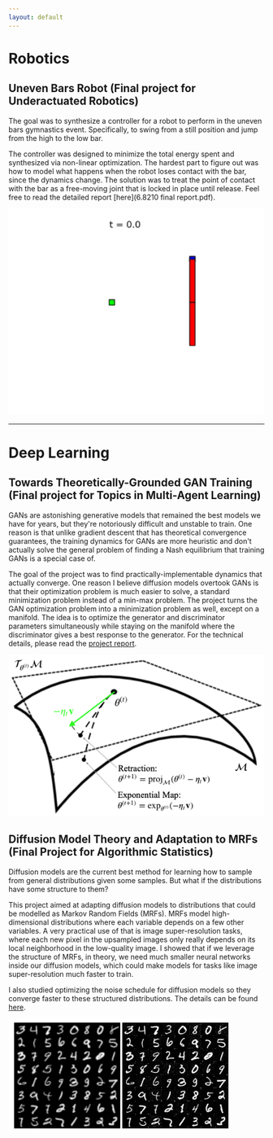 ```yaml
---
layout: default
---
```


# Robotics

## Uneven Bars Robot (Final project for Underactuated Robotics)

The goal was to synthesize a controller for a robot to perform in the uneven bars gymnastics event. Specifically, to swing from a still position and jump from the high to the low bar.

The controller was designed to minimize the total energy spent and synthesized via non-linear optimization. The hardest part to figure out was how to model what happens when the robot loses contact with the bar, since the dynamics change. The solution was to treat the point of contact with the bar as a free-moving joint that is locked in place until release. Feel free to read the detailed report [here](6.8210 final report.pdf).

![](uneven-bars-simulation.gif)

---

# Deep Learning

## Towards Theoretically-Grounded GAN Training (Final project for Topics in Multi-Agent Learning)

GANs are astonishing generative models that remained the best models we have for years, but they're notoriously difficult and unstable to train. One reason is that unlike gradient descent that has theoretical convergence guarantees, the training dynamics for GANs are more heuristic and don't actually solve the general problem of finding a Nash equilibrium that training GANs is a special case of.

The goal of the project was to find practically-implementable dynamics that actually converge. One reason I believe diffusion models overtook GANs is that their optimization problem is much easier to solve, a standard minimization problem instead of a min-max problem. The project turns the GAN optimization problem into a minimization problem as well, except on a manifold. The idea is to optimize the generator and discriminator parameters simultaneously while staying on the manifold where the discriminator gives a best response to the generator. For the technical details, please read the [project report](6_S890_project.pdf).

![](manifold.png)

## Diffusion Model Theory and Adaptation to MRFs (Final Project for Algorithmic Statistics)

Diffusion models are the current best method for learning how to sample from general distributions given some samples. But what if the distributions have some structure to them?

This project aimed at adapting diffusion models to distributions that could be modelled as Markov Random Fields (MRFs). MRFs model high-dimensional distributions where each variable depends on a few other variables. A very practical use of that is image super-resolution tasks, where each new pixel in the upsampled images only really depends on its local neighborhood in the low-quality image. I showed that if we leverage the structure of MRFs, in theory, we need much smaller neural networks inside our diffusion models, which could make models for tasks like image super-resolution much faster to train.

I also studied optimizing the noise schedule for diffusion models so they converge faster to these structured distributions. The details can be found [here](6_S896_project.pdf).


![](superres.png)
